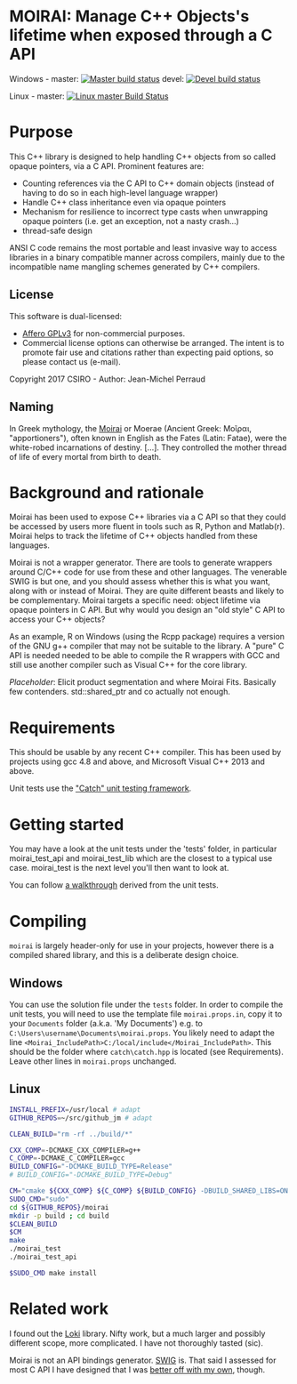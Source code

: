 ﻿MOIRAI: Manage C++ Objects's lifetime when exposed through a C API
=====================================================

Windows - master: [![Master build status](https://ci.appveyor.com/api/projects/status/8fobpshmwrmt3vmd/branch/master?svg=true)](https://ci.appveyor.com/project/jmp75/moirai/branch/master) devel: [![Devel build status](https://ci.appveyor.com/api/projects/status/8fobpshmwrmt3vmd/branch/devel?svg=true)](https://ci.appveyor.com/project/jmp75/moirai/branch/devel)

Linux - master: [![Linux master Build Status](https://travis-ci.org/jmp75/moirai.svg?branch=master "Linux master Build Status")](https://travis-ci.org/jmp75/moirai/builds)


# Purpose

This C++ library is designed to help handling C++ objects from so called opaque pointers, via a C API. Prominent features are:

* Counting references via the C API to C++ domain objects (instead of having to do so in each high-level language wrapper)
* Handle C++ class inheritance even via opaque pointers
* Mechanism for resilience to incorrect type casts when unwrapping opaque pointers (i.e. get an exception, not a nasty crash...)
* thread-safe design

ANSI C code remains the most portable and least invasive way to access libraries in a binary compatible manner across compilers, mainly due to the incompatible name mangling schemes generated by C++ compilers. 

## License

This software is dual-licensed:
* [Affero GPLv3](https://www.gnu.org/licenses/agpl-3.0.en.html) for non-commercial purposes.
* Commercial license options can otherwise be arranged. The intent is to promote fair use and citations rather than expecting paid options, so please contact us (e-mail). 

Copyright 2017 CSIRO - Author: Jean-Michel Perraud

## Naming

In Greek mythology, the [Moirai](https://en.wikipedia.org/wiki/Moirai) or Moerae (Ancient Greek: Μοῖραι, "apportioners"), often known in English as the Fates (Latin: Fatae), were the white-robed incarnations of destiny. [...]. They controlled the mother thread of life of every mortal from birth to death.

# Background and rationale

Moirai has been used to expose C++ libraries via a C API so that they could be accessed by users more fluent in tools such as R, Python and Matlab(r). Moirai helps to track the lifetime of C++ objects handled from these languages. 

Moirai is not a wrapper generator. There are tools to generate wrappers around C/C++ code for use from these and other languages. The venerable SWIG is but one, and you should assess whether this is what you want, along with or instead of Moirai. They are quite different beasts and likely to be complementary. Moirai targets a specific need: object lifetime via opaque pointers in C API. But why would you design an "old style" C API to access your C++ objects?

As an example, R on Windows (using the Rcpp package) requires a version of the GNU g++ compiler that may not be suitable to the library. A "pure" C API is needed needed to be able to compile the R wrappers with GCC and still use another compiler such as Visual C++ for the core library.

_Placeholder_: Elicit product segmentation and where Moirai Fits. Basically few contenders. std::shared_ptr and co actually not enough.

# Requirements

This should be usable by any recent C++ compiler. This has been used by projects using gcc 4.8 and above, and Microsoft Visual C++ 2013 and above.

Unit tests use the ["Catch" unit testing framework](https://github.com/philsquared/Catch).

# Getting started

You may have a look at the unit tests under the 'tests' folder, in particular moirai_test_api and moirai_test_lib which are the closest to a typical use case. moirai_test is the next level you'll then want to look at.

You can follow [a walkthrough](./doc/Walkthrough.md) derived from the unit tests.

# Compiling

`moirai` is largely header-only for use in your projects, however there is a compiled shared library, and this is a deliberate design choice.

## Windows

You can use the solution file under the `tests` folder. In order to compile the unit tests, you will need to use the template file `moirai.props.in`, copy it to your `Documents` folder (a.k.a. 'My Documents') e.g. to `C:\Users\username\Documents\moirai.props`. You likely need to adapt the line `<Moirai_IncludePath>C:/local/include</Moirai_IncludePath>`. This should be the folder where `catch\catch.hpp` is located (see Requirements). Leave other lines in `moirai.props` unchanged.

## Linux

```sh
INSTALL_PREFIX=/usr/local # adapt
GITHUB_REPOS=~/src/github_jm # adapt

CLEAN_BUILD="rm -rf ../build/*"

CXX_COMP=-DCMAKE_CXX_COMPILER=g++
C_COMP=-DCMAKE_C_COMPILER=gcc
BUILD_CONFIG="-DCMAKE_BUILD_TYPE=Release"
# BUILD_CONFIG="-DCMAKE_BUILD_TYPE=Debug"

CM="cmake ${CXX_COMP} ${C_COMP} ${BUILD_CONFIG} -DBUILD_SHARED_LIBS=ON .."
SUDO_CMD="sudo"
cd ${GITHUB_REPOS}/moirai
mkdir -p build ; cd build
$CLEAN_BUILD
$CM
make
./moirai_test
./moirai_test_api

$SUDO_CMD make install
```

# Related work

I found out the [Loki](http://loki-lib.sourceforge.net/html/main.html) library. Nifty work, but a much larger and possibly different scope, more complicated. I have not thoroughly tasted (sic).

Moirai is not an API bindings generator. [SWIG](http://swig.org) is. That said I assessed for most C API I have designed that I was [better off with my own](https://github.com/jmp75/rcpp-wrapper-generation), though.

